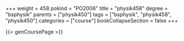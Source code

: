 +++
weight = 458
pokind = "PO2006"
title = "physik458"
degree = "bsphysik"
parents = ["physik450"]
tags = ["bsphysik", "physik458", "physik450"]
categories = ["course"]
bookCollapseSection = false
+++

{{< genCoursePage >}}

